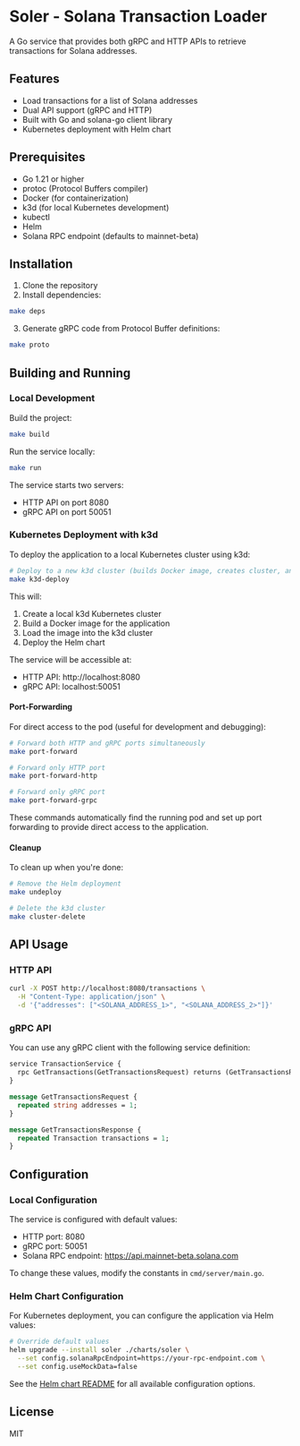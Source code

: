 # Soler - Solana Transaction Loader

A Go service that provides both gRPC and HTTP APIs to retrieve transactions for Solana addresses.

## Features

- Load transactions for a list of Solana addresses
- Dual API support (gRPC and HTTP)
- Built with Go and solana-go client library
- Kubernetes deployment with Helm chart

## Prerequisites

- Go 1.21 or higher
- protoc (Protocol Buffers compiler)
- Docker (for containerization)
- k3d (for local Kubernetes development)
- kubectl
- Helm
- Solana RPC endpoint (defaults to mainnet-beta)

## Installation

1. Clone the repository
2. Install dependencies:

```bash
make deps
```

3. Generate gRPC code from Protocol Buffer definitions:

```bash
make proto
```

## Building and Running

### Local Development

Build the project:

```bash
make build
```

Run the service locally:

```bash
make run
```

The service starts two servers:
- HTTP API on port 8080
- gRPC API on port 50051

### Kubernetes Deployment with k3d

To deploy the application to a local Kubernetes cluster using k3d:

```bash
# Deploy to a new k3d cluster (builds Docker image, creates cluster, and deploys Helm chart)
make k3d-deploy
```

This will:
1. Create a local k3d Kubernetes cluster
2. Build a Docker image for the application
3. Load the image into the k3d cluster
4. Deploy the Helm chart

The service will be accessible at:
- HTTP API: http://localhost:8080
- gRPC API: localhost:50051

#### Port-Forwarding

For direct access to the pod (useful for development and debugging):

```bash
# Forward both HTTP and gRPC ports simultaneously
make port-forward

# Forward only HTTP port
make port-forward-http

# Forward only gRPC port
make port-forward-grpc
```

These commands automatically find the running pod and set up port forwarding to provide direct access to the application.

#### Cleanup

To clean up when you're done:

```bash
# Remove the Helm deployment
make undeploy

# Delete the k3d cluster
make cluster-delete
```

## API Usage

### HTTP API

```bash
curl -X POST http://localhost:8080/transactions \
  -H "Content-Type: application/json" \
  -d '{"addresses": ["<SOLANA_ADDRESS_1>", "<SOLANA_ADDRESS_2>"]}'
```

### gRPC API

You can use any gRPC client with the following service definition:

```protobuf
service TransactionService {
  rpc GetTransactions(GetTransactionsRequest) returns (GetTransactionsResponse) {}
}

message GetTransactionsRequest {
  repeated string addresses = 1;
}

message GetTransactionsResponse {
  repeated Transaction transactions = 1;
}
```

## Configuration

### Local Configuration

The service is configured with default values:
- HTTP port: 8080
- gRPC port: 50051
- Solana RPC endpoint: https://api.mainnet-beta.solana.com

To change these values, modify the constants in `cmd/server/main.go`.

### Helm Chart Configuration

For Kubernetes deployment, you can configure the application via Helm values:

```bash
# Override default values
helm upgrade --install soler ./charts/soler \
  --set config.solanaRpcEndpoint=https://your-rpc-endpoint.com \
  --set config.useMockData=false
```

See the [Helm chart README](./charts/soler/README.md) for all available configuration options.

## License

MIT